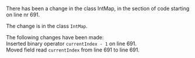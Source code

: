 There has been a change in the class IntMap, in the section of code starting on line nr 691.
  
The change is in the class ```IntMap```.
  
The following changes have been made:  
Inserted binary operator ```currentIndex - 1``` on line 691.  
Moved field read ```currentIndex``` from line 691 to line 691.  
